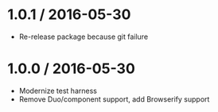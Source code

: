 1.0.1 / 2016-05-30
==================

  * Re-release package because git failure

1.0.0 / 2016-05-30
==================

  * Modernize test harness 
  * Remove Duo/component support, add Browserify support
